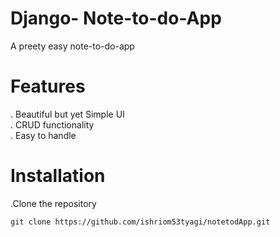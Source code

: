 # Django- Note-to-do-App
A preety easy note-to-do-app

# Features
. Beautiful but yet Simple UI
</br>
. CRUD functionality
</br>
. Easy to handle

# Installation

.Clone the repository
</br>

``` git clone https://github.com/ishriom53tyagi/notetodApp.git ```
